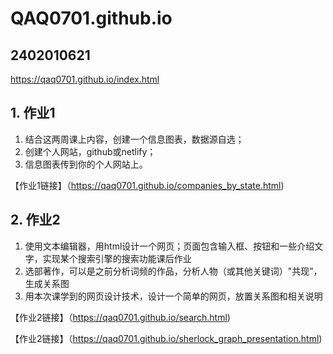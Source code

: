 # QAQ0701.github.io
## 2402010621 

https://qaq0701.github.io/index.html
## 1. 作业1
1. 结合这两周课上内容，创建一个信息图表，数据源自选；
2.  创建个人网站，github或netlify；
3.   信息图表传到你的个人网站上。

【作业1链接】（https://qaq0701.github.io/companies_by_state.html)

## 2. 作业2
1. 使用文本编辑器，用html设计一个网页；页面包含输入框、按钮和一些介绍文字，实现某个搜索引擎的搜索功能课后作业
2. 选部著作，可以是之前分析词频的作品，分析人物（或其他关键词）"共现”，生成关系图
3. 用本次课学到的网页设计技术，设计一个简单的网页，放置关系图和相关说明

【作业2链接】（https://qaq0701.github.io/search.html)

【作业2链接】（https://qaq0701.github.io/sherlock_graph_presentation.html)

